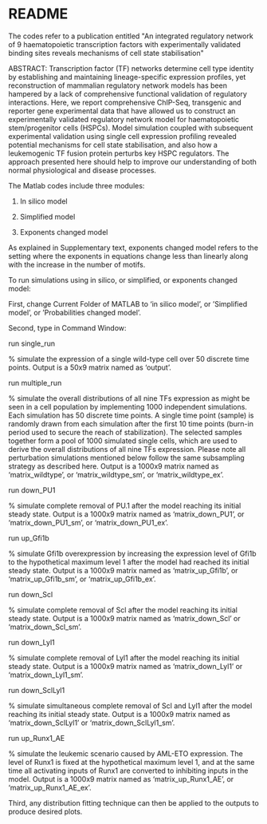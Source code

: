 # README
The codes refer to a publication entitled "An integrated regulatory network of 9 haematopoietic transcription factors with experimentally validated binding sites reveals mechanisms of cell state stabilisation"

ABSTRACT:
Transcription factor (TF) networks determine cell type identity by establishing and maintaining lineage-specific expression profiles, yet reconstruction of mammalian regulatory network models has been hampered by a lack of comprehensive functional validation of regulatory interactions.  Here, we report comprehensive ChIP-Seq, transgenic and reporter gene experimental data that have allowed us to construct an experimentally validated regulatory network model for haematopoietic stem/progenitor cells (HSPCs).  Model simulation coupled with subsequent experimental validation using single cell expression profiling revealed potential mechanisms for cell state stabilisation, and also how a leukemogenic TF fusion protein perturbs key HSPC regulators. The approach presented here should help to improve our understanding of both normal physiological and disease processes.  

The Matlab codes include three modules: 

1.	In silico model

2.	Simplified model

3.	Exponents changed model

As explained in Supplementary text, exponents changed model refers to the setting where the exponents in equations change less than linearly along with the increase in the number of motifs. 

To run simulations using in silico, or simplified, or exponents changed model:

First, change Current Folder of MATLAB to ‘in silico model’, or ’Simplified model’, or ’Probabilities changed model’.

Second, type in Command Window:

run single_run

% simulate the expression of a single wild-type cell over 50 discrete time points. Output is a 50x9 matrix named as ‘output’.

run multiple_run

% simulate the overall distributions of all nine TFs expression as might be seen in a cell population by implementing 1000 independent simulations. Each simulation has 50 discrete time points. A single time point (sample) is randomly drawn from each simulation after the first 10 time points (burn-in period used to secure the reach of stabilization). The selected samples together form a pool of 1000 simulated single cells, which are used to derive the overall distributions of all nine TFs expression. Please note all perturbation simulations mentioned below follow the same subsampling strategy as described here. Output is a 1000x9 matrix named as ‘matrix_wildtype’, or ‘matrix_wildtype_sm’, or ‘matrix_wildtype_ex’. 

run down_PU1

% simulate complete removal of PU.1 after the model reaching its initial steady state. Output is a 1000x9 matrix named as ‘matrix_down_PU1’, or ‘matrix_down_PU1_sm’, or ‘matrix_down_PU1_ex’.

run up_Gfi1b

% simulate Gfi1b overexpression by increasing the expression level of Gfi1b to the hypothetical maximum level 1 after the model had reached its initial steady state. Output is a 1000x9 matrix named as ‘matrix_up_Gfi1b’, or ‘matrix_up_Gfi1b_sm’, or ‘matrix_up_Gfi1b_ex’.

run down_Scl

% simulate complete removal of Scl after the model reaching its initial steady state. Output is a 1000x9 matrix named as ‘matrix_down_Scl’ or ‘matrix_down_Scl_sm’. 

run down_Lyl1

% simulate complete removal of Lyl1 after the model reaching its initial steady state. Output is a 1000x9 matrix named as ‘matrix_down_Lyl1’ or ‘matrix_down_Lyl1_sm’. 

run down_SclLyl1

% simulate simultaneous complete removal of Scl and Lyl1 after the model reaching its initial steady state. Output is a 1000x9 matrix named as ‘matrix_down_SclLyl1’ or ‘matrix_down_SclLyl1_sm’. 

run up_Runx1_AE

% simulate the leukemic scenario caused by AML-ETO expression. The level of Runx1 is fixed at the hypothetical maximum level 1, and at the same time all activating inputs of Runx1 are converted to inhibiting inputs in the model. Output is a 1000x9 matrix named as ‘matrix_up_Runx1_AE’, or ‘matrix_up_Runx1_AE_ex’. 

Third, any distribution fitting technique can then be applied to the outputs to produce desired plots. 
